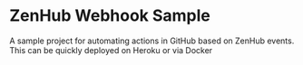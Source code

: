 # ZenHub Webhook Sample

A sample project for automating actions in GitHub based on ZenHub events. This can be quickly deployed on Heroku or via Docker

